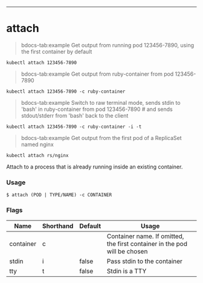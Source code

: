 ------------

# attach

>bdocs-tab:example Get output from running pod 123456-7890, using the first container by default

```bdocs-tab:example_shell
kubectl attach 123456-7890
```

>bdocs-tab:example Get output from ruby-container from pod 123456-7890

```bdocs-tab:example_shell
kubectl attach 123456-7890 -c ruby-container
```

>bdocs-tab:example Switch to raw terminal mode, sends stdin to 'bash' in ruby-container from pod 123456-7890 # and sends stdout/stderr from 'bash' back to the client

```bdocs-tab:example_shell
kubectl attach 123456-7890 -c ruby-container -i -t
```

>bdocs-tab:example Get output from the first pod of a ReplicaSet named nginx

```bdocs-tab:example_shell
kubectl attach rs/nginx
```


Attach to a process that is already running inside an existing container.

### Usage

`$ attach (POD | TYPE/NAME) -c CONTAINER`



### Flags

Name | Shorthand | Default | Usage
---- | --------- | ------- | ----- 
container | c |  | Container name. If omitted, the first container in the pod will be chosen 
stdin | i | false | Pass stdin to the container 
tty | t | false | Stdin is a TTY 


